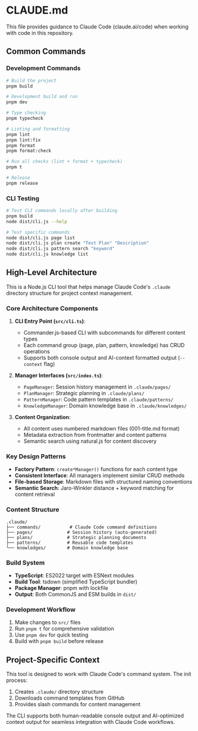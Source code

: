# CLAUDE.md

This file provides guidance to Claude Code (claude.ai/code) when working with code in this repository.

## Common Commands

### Development Commands
```bash
# Build the project
pnpm build

# Development build and run
pnpm dev

# Type checking
pnpm typecheck

# Linting and formatting
pnpm lint
pnpm lint:fix
pnpm format
pnpm format:check

# Run all checks (lint + format + typecheck)
pnpm t

# Release
pnpm release
```

### CLI Testing
```bash
# Test CLI commands locally after building
pnpm build
node dist/cli.js --help

# Test specific commands
node dist/cli.js page list
node dist/cli.js plan create "Test Plan" "Description"
node dist/cli.js pattern search "keyword"
node dist/cli.js knowledge list
```

## High-Level Architecture

This is a Node.js CLI tool that helps manage Claude Code's `.claude` directory structure for project context management.

### Core Architecture Components

1. **CLI Entry Point (`src/cli.ts`)**: 
   - Commander.js-based CLI with subcommands for different content types
   - Each command group (page, plan, pattern, knowledge) has CRUD operations
   - Supports both console output and AI-context formatted output (`--context` flag)

2. **Manager Interfaces (`src/index.ts`)**:
   - `PageManager`: Session history management in `.claude/pages/`
   - `PlanManager`: Strategic planning in `.claude/plans/` 
   - `PatternManager`: Code pattern templates in `.claude/patterns/`
   - `KnowledgeManager`: Domain knowledge base in `.claude/knowledges/`

3. **Content Organization**:
   - All content uses numbered markdown files (001-title.md format)
   - Metadata extraction from frontmatter and content patterns
   - Semantic search using natural.js for content discovery

### Key Design Patterns

- **Factory Pattern**: `create*Manager()` functions for each content type
- **Consistent Interface**: All managers implement similar CRUD methods
- **File-based Storage**: Markdown files with structured naming conventions
- **Semantic Search**: Jaro-Winkler distance + keyword matching for content retrieval

### Content Structure
```
.claude/
├── commands/           # Claude Code command definitions
├── pages/             # Session history (auto-generated)
├── plans/             # Strategic planning documents
├── patterns/          # Reusable code templates
└── knowledges/        # Domain knowledge base
```

### Build System

- **TypeScript**: ES2022 target with ESNext modules
- **Build Tool**: tsdown (simplified TypeScript bundler)
- **Package Manager**: pnpm with lockfile
- **Output**: Both CommonJS and ESM builds in `dist/`

### Development Workflow

1. Make changes to `src/` files
2. Run `pnpm t` for comprehensive validation
3. Use `pnpm dev` for quick testing
4. Build with `pnpm build` before release

## Project-Specific Context

This tool is designed to work with Claude Code's command system. The init process:
1. Creates `.claude/` directory structure
2. Downloads command templates from GitHub
3. Provides slash commands for content management

The CLI supports both human-readable console output and AI-optimized context output for seamless integration with Claude Code workflows.